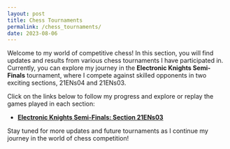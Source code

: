 ```yaml
---
layout: post
title: Chess Tournaments
permalink: /chess_tournaments/
date: 2023-08-06
---
```


Welcome to my world of competitive chess! In this section, you will find updates and results from various chess tournaments I have participated in. Currently, you can explore my journey in the **Electronic Knights Semi-Finals** tournament, where I compete against skilled opponents in two exciting sections, 21ENs04 and 21ENs03.

Click on the links below to follow my progress and explore or replay the games played in each section:

- [**Electronic Knights Semi-Finals: Section 21ENs03**](chess_tournaments/2023-08-06-game_21ENs03.md)

Stay tuned for more updates and future tournaments as I continue my journey in the world of chess competition!
